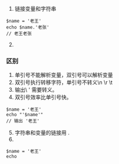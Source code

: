 1. 链接变量和字符串
```
$name = '老王'
echo $name.'老张'
// 老王老张
```
2. 


### 区别
1. 单引号不能解析变量，双引号可以解析变量
2. 双引号执行转移字符，单引号不转义\n \r \t
3. 输出\ ' 需要转义。
4. 双引号效率比单引号快。
```
$name = '老王'
echo "'$name'"
// 输出 '老王'
```
5. 字符串和变量的链接用 .
6. 
```
$name = '老王'
echo 
```
